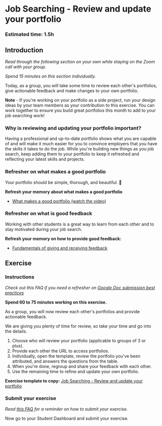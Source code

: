 # Job Searching - Review and update your portfolio

### **Estimated time**: 1.5h

## Introduction

*Read through the following section on your own while staying on the Zoom call with your group.* 

*Spend 15 minutes on this section individually.*

Today, as a group, you will take some time to review each other's portfolios, give actionable feedback and make changes to your own portfolio. 

**Note** - If you're working on your portfolio as a side project, run your design ideas by your team members as your contribution to this exercise. You can work together to ensure you build great portfolios this month to add to your job searching work! 

### Why is reviewing and updating your portfolio important?

Having a professional and up-to-date portfolio shows what you are capable of and will make it much easier for you to convince employers that you have the skills it takes to do the job. While you're building new things as you job search, keep adding them to your portfolio to keep it refreshed and reflecting your latest skills and projects. 

### Refresher on what makes a good portfolio

Your portfolio should be simple, thorough, and beautiful.  🙌

**Refresh your memory about what makes a good portfolio** 

- [What makes a good portfolio (watch the video)](https://microverse.pathwright.com/library/microverse-professional-development-37fa36d5/90738/path/step/59036818/)

### Refresher on what is good feedback

Working with other students is a great way to learn from each other and to stay motivated during your job search. 

**Refresh your memory on how to provide good feedback:** 

- [Fundamentals of giving and receiving feedback](https://github.com/microverseinc/curriculum-professional-skills/blob/main/soft-skills/fundamentals-of-giving-and-receiving-feedback.md)

## Exercise

### Instructions

*Check out this FAQ if you need a refresher on [Google Doc submission best practices](https://microverse.zendesk.com/hc/en-us/articles/360063156813)*

**Spend 60 to 75 minutes working on this exercise.**

As a group, you will now review each other's portfolios and provide actionable feedback.

We are giving you plenty of time for review, so take your time and go into the details. 

1. Choose who will review your portfolio (applicable to groups of 3 or plus).
2. Provide each other the URL to access portfolios.
3. Individually, open the template, review the portfolio you've been attributed, and answers the questions from the table.
4. When you're done, regroup and share your feedback with each other.
5. Use the remaining time to refine and update your own portfolio.

**Exercise template to copy:** [Job Searching - Review and update your portfolio](https://docs.google.com/document/d/1TZ7riCMQaGHTsDAnb6l1wQpWI4UmoEodC-qu1VZ6CcI/edit#heading=h.49ezt9nvjk6d)

### Submit your exercise

*Read [this FAQ](https://microverse.zendesk.com/hc/en-us/articles/360061344234) for a reminder on how to submit your exercise.* 

Now go to your Student Dashboard and submit your exercise.
